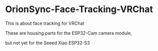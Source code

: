# OrionSync-Face-Tracking-VRChat
This is about face tracking for VRChat

These are housing parts for the ESP32-Cam camera module, 

but not yet for the Seeed Xiao ESP32-S3



